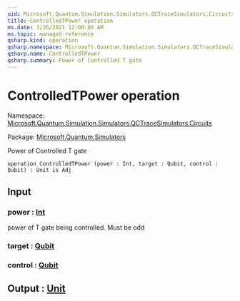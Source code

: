 ```yaml
---
uid: Microsoft.Quantum.Simulation.Simulators.QCTraceSimulators.Circuits.ControlledTPower
title: ControlledTPower operation
ms.date: 3/26/2021 12:00:00 AM
ms.topic: managed-reference
qsharp.kind: operation
qsharp.namespace: Microsoft.Quantum.Simulation.Simulators.QCTraceSimulators.Circuits
qsharp.name: ControlledTPower
qsharp.summary: Power of Controlled T gate
---
```


# ControlledTPower operation

Namespace: [Microsoft.Quantum.Simulation.Simulators.QCTraceSimulators.Circuits](xref:Microsoft.Quantum.Simulation.Simulators.QCTraceSimulators.Circuits)

Package: [Microsoft.Quantum.Simulators](https://nuget.org/packages/Microsoft.Quantum.Simulators)


Power of Controlled T gate

```qsharp
operation ControlledTPower (power : Int, target : Qubit, control : Qubit) : Unit is Adj
```


## Input

### power : [Int](xref:microsoft.quantum.lang-ref.int)

power of T gate being controlled. Must be odd


### target : [Qubit](xref:microsoft.quantum.lang-ref.qubit)




### control : [Qubit](xref:microsoft.quantum.lang-ref.qubit)





## Output : [Unit](xref:microsoft.quantum.lang-ref.unit)

